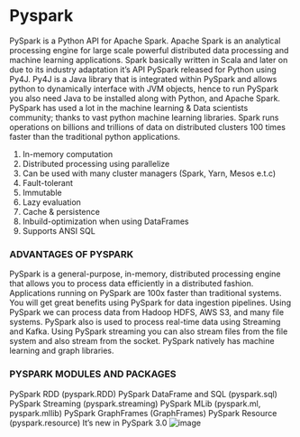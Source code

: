# Pyspark

PySpark is a Python API for Apache Spark. Apache Spark is an analytical processing engine for large scale powerful distributed data processing and machine learning applications.
Spark basically written in Scala and later on due to its industry adaptation it’s API PySpark released for Python using Py4J. Py4J is a Java library that is integrated within PySpark and allows python to dynamically interface with JVM objects, hence to run PySpark you also need Java to be installed along with Python, and Apache Spark.
PySpark has used a lot in the machine learning & Data scientists community; thanks to vast python machine learning libraries. Spark runs operations on billions and trillions of data on distributed clusters 100 times faster than the traditional python applications.

1. In-memory computation
2. Distributed processing using parallelize
3. Can be used with many cluster managers (Spark, Yarn, Mesos e.t.c)
4. Fault-tolerant
5. Immutable
6. Lazy evaluation
7. Cache & persistence
8. Inbuild-optimization when using DataFrames
9. Supports ANSI SQL


### ADVANTAGES OF PYSPARK

PySpark is a general-purpose, in-memory, distributed processing engine that allows you to process data efficiently in a distributed fashion.
Applications running on PySpark are 100x faster than traditional systems.
You will get great benefits using PySpark for data ingestion pipelines.
Using PySpark we can process data from Hadoop HDFS, AWS S3, and many file systems.
PySpark also is used to process real-time data using Streaming and Kafka.
Using PySpark streaming you can also stream files from the file system and also stream from the socket.
PySpark natively has machine learning and graph libraries.

### PYSPARK MODULES AND PACKAGES

PySpark RDD (pyspark.RDD)
PySpark DataFrame and SQL (pyspark.sql)
PySpark Streaming (pyspark.streaming)
PySpark MLib (pyspark.ml, pyspark.mllib)
PySpark GraphFrames (GraphFrames)
PySpark Resource (pyspark.resource) It’s new in PySpark 3.0
![image](https://user-images.githubusercontent.com/77958199/127736565-c8b7c308-426b-459f-9c90-f1d1474eb479.png)
